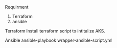 Requirment
1. Terraform
2. ansible

Terraform
Install terraform script to intitalize AKS.

Ansible 
ansible-playbook wrapper-ansible-script.yml 
